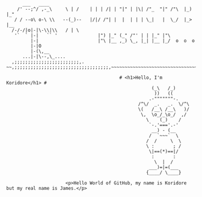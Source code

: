 	
          ___   ____
        /' --;^/ ,-_\     \ | /    | | | /| | "|" | |\| /"_  "|" /"\  |_) |_"
       / / --o\ o-\ \\   --(_)--   |/|/ /"| |  |  | | | \_|   |  \_/  |_> |__
      /-/-/|o|-|\-\\|\\   / | \
       '`  ` |-|   `` '               |") |_" (_" /"' | | |_" |"\
             |-|                      |"\ |__ ,_) \_, |_| |__ |_/  o  o  o
             |-|O
             |-(\,__
          ...|-|\--,\_....
      ,;;;;;;;;;;;;;;;;;;;;;;;;,. ~~,;;;;;;;;;;;;;;;;;;;;;;;;;;;;;;;;;;;,~~~~~~~~~~~~~~~~~~~~~~~~~~~~~~~~~~~~~~~

                                              # <h1>Hello, I'm Koridore</h1> #                                                                        
                                                          (_\   /_)
                                                           ))   ((
                                                         .-"""""""-.  
                                                     /^\/  _.   _.  \/^\
                                                     \(   /__\ /__\   )/
                                                      \,  \o_/_\o_/  ,/
                                                        \    (_)    /
                                                         `-.'==='.-'
                                                          __) - (__   
                                                         /  `~~~`  \
                                                        /  /     \  \
                                                        \ :       ; /
                                                         \|==(*)==|/
                                                          :       :
                                                           \  |  /
                                                         ___)=|=(___
                                                        {____/ \____}
                                                        
                          <p>Hello World of GitHub, my name is Koridore but my real name is James.</p>        

